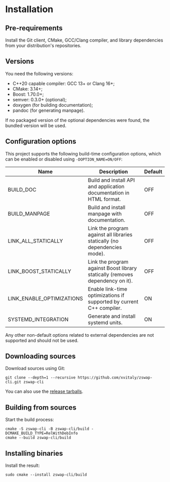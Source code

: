 # Installation

## Pre-requirements

Install the Git client, CMake, GCC/Clang compiler, and library dependencies from your distribution's repositories.

## Versions

You need the following versions:

  * C++20 capable compiler: GCC 13+ or Clang 16+;
  * CMake: 3.14+;
  * Boost: 1.70.0+;
  * semver: 0.3.0+ (optional);
  * doxygen (for building documentation);
  * pandoc (for generating manpage).

If no packaged version of the optional dependencies were found, the bundled version will be used.

## Configuration options

This project supports the following build-time configuration options, which can be enabled or disabled using `-DOPTION_NAME=ON/OFF`:

| Name | Description | Default |
| ------- | ------- | ------- |
| BUILD_DOC | Build and install API and application documentation in HTML format. | OFF |
| BUILD_MANPAGE | Build and install manpage with documentation. | OFF |
| LINK_ALL_STATICALLY | Link the program against all libraries statically (no dependencies mode). | OFF |
| LINK_BOOST_STATICALLY | Link the program against Boost library statically (removes dependency on it). | OFF |
| LINK_ENABLE_OPTIMIZATIONS | Enable link-time optimizations if supported by current C++ compiler. | ON |
| SYSTEMD_INTEGRATION | Generate and install systemd units. | ON |

Any other non-default options related to external dependencies are not supported and should not be used.

## Downloading sources

Download sources using Git:

```
git clone --depth=1 --recursive https://github.com/xvitaly/zswap-cli.git zswap-cli
```

You can also use the [release tarballs](https://github.com/xvitaly/zswap-cli/releases).

## Building from sources

Start the build process:

```
cmake -S zswap-cli -B zswap-cli/build -DCMAKE_BUILD_TYPE=RelWithDebInfo
cmake --build zswap-cli/build
```

## Installing binaries

Install the result:

```
sudo cmake --install zswap-cli/build
```
